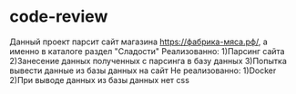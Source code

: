 # code-review
Данный проект парсит сайт магазина https://фабрика-мяса.рф/, а именно в каталоге раздел "Сладости"
Реализованно:
1)Парсинг сайта
2)Занесение данных полученных с парсинга в базу данных
3)Попытка вывести данные из базы данных на сайт
Не реализованно:
1)Docker
2)При выводе данных из базы данных нет css
